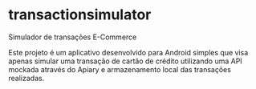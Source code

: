 # transactionsimulator
Simulador de transações E-Commerce

Este projeto é um aplicativo desenvolvido para Android simples que visa apenas simular uma transação de cartão de crédito utilizando uma API mockada através do Apiary e armazenamento local das transações realizadas.
